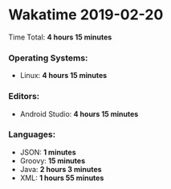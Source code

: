 # Wakatime 2019-02-20

Time Total: **4 hours 15 minutes**

### Operating Systems:
- Linux: **4 hours 15 minutes** 

### Editors:
- Android Studio: **4 hours 15 minutes** 

### Languages:
- JSON: **1 minutes** 
- Groovy: **15 minutes** 
- Java: **2 hours 3 minutes** 
- XML: **1 hours 55 minutes** 

